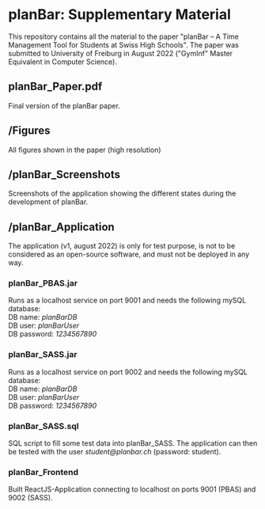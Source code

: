 # planBar: Supplementary Material
This repository contains all the material to the paper "planBar – A Time Management Tool for Students at Swiss High Schools". The paper was submitted to University of Freiburg in August 2022 ("GymInf" Master Equivalent in Computer Science).

## planBar_Paper.pdf
Final version of the planBar paper.

## /Figures
All figures shown in the paper (high resolution)

## /planBar_Screenshots
Screenshots of the application showing the different states during the development of planBar.

## /planBar_Application
The application (v1, august 2022) is only for test purpose, is not to be considered as an open-source software, and must not be deployed in any way.
### planBar_PBAS.jar
Runs as a localhost service on port 9001 and needs the following mySQL database:<br>
DB name: <i>planBarDB</i><br>
DB user: <i>planBarUser</i><br>
DB password: <i>1234567890</i>
### planBar_SASS.jar
Runs as a localhost service on port 9002 and needs the following mySQL database:<br>
DB name: <i>planBarDB</i><br>
DB user: <i>planBarUser</i><br>
DB password: <i>1234567890</i>

### planBar_SASS.sql
SQL script to fill some test data into planBar_SASS. The application can then be tested with the user <i>student&#64;planbar.ch</i> (password: student).

### planBar_Frontend
Built ReactJS-Application connecting to localhost on ports 9001 (PBAS) and 9002 (SASS).
